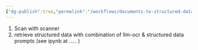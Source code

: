 ```yaml
---
{"dg-publish":true,"permalink":"/workflows/documents-to-structured-data/"}
---
```



1. Scan with scanner
2. retrieve structured data with combination of llm-ocr & structured data prompts (see ipynb at ..... )